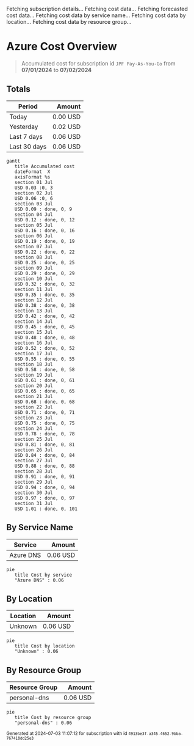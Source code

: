 Fetching subscription details...
Fetching cost data...
Fetching forecasted cost data...
Fetching cost data by service name...
Fetching cost data by location...
Fetching cost data by resource group...
# Azure Cost Overview

> Accumulated cost for subscription id `JPF Pay-As-You-Go` from **07/01/2024** to **07/02/2024**

## Totals

|Period|Amount|
|---|---:|
|Today|0.00 USD|
|Yesterday|0.02 USD|
|Last 7 days|0.06 USD|
|Last 30 days|0.06 USD|

```mermaid
gantt
   title Accumulated cost
   dateFormat  X
   axisFormat %s
   section 01 Jul
   USD 0.03 :0, 3
   section 02 Jul
   USD 0.06 :0, 6
   section 03 Jul
   USD 0.09 : done, 0, 9
   section 04 Jul
   USD 0.12 : done, 0, 12
   section 05 Jul
   USD 0.16 : done, 0, 16
   section 06 Jul
   USD 0.19 : done, 0, 19
   section 07 Jul
   USD 0.22 : done, 0, 22
   section 08 Jul
   USD 0.25 : done, 0, 25
   section 09 Jul
   USD 0.29 : done, 0, 29
   section 10 Jul
   USD 0.32 : done, 0, 32
   section 11 Jul
   USD 0.35 : done, 0, 35
   section 12 Jul
   USD 0.38 : done, 0, 38
   section 13 Jul
   USD 0.42 : done, 0, 42
   section 14 Jul
   USD 0.45 : done, 0, 45
   section 15 Jul
   USD 0.48 : done, 0, 48
   section 16 Jul
   USD 0.52 : done, 0, 52
   section 17 Jul
   USD 0.55 : done, 0, 55
   section 18 Jul
   USD 0.58 : done, 0, 58
   section 19 Jul
   USD 0.61 : done, 0, 61
   section 20 Jul
   USD 0.65 : done, 0, 65
   section 21 Jul
   USD 0.68 : done, 0, 68
   section 22 Jul
   USD 0.71 : done, 0, 71
   section 23 Jul
   USD 0.75 : done, 0, 75
   section 24 Jul
   USD 0.78 : done, 0, 78
   section 25 Jul
   USD 0.81 : done, 0, 81
   section 26 Jul
   USD 0.84 : done, 0, 84
   section 27 Jul
   USD 0.88 : done, 0, 88
   section 28 Jul
   USD 0.91 : done, 0, 91
   section 29 Jul
   USD 0.94 : done, 0, 94
   section 30 Jul
   USD 0.97 : done, 0, 97
   section 31 Jul
   USD 1.01 : done, 0, 101
```

## By Service Name

|Service|Amount|
|---|---:|
|Azure DNS|0.06 USD|

```mermaid
pie
   title Cost by service
   "Azure DNS" : 0.06
```

## By Location

|Location|Amount|
|---|---:|
|Unknown|0.06 USD|

```mermaid
pie
   title Cost by location
   "Unknown" : 0.06
```

## By Resource Group

|Resource Group|Amount|
|---|---:|
|personal-dns|0.06 USD|

```mermaid
pie
   title Cost by resource group
   "personal-dns" : 0.06
```

<sup>Generated at 2024-07-03 11:07:12 for subscription with id `4913be3f-a345-4652-9bba-767418dd25e3`</sup>
